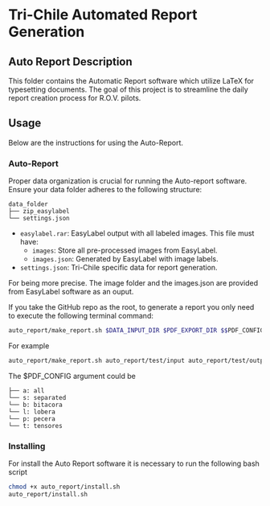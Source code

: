 # Tri-Chile Automated Report Generation

## Auto Report Description

This folder contains the Automatic Report software which utilize LaTeX for typesetting documents. The goal of this project is to streamline the daily report creation process for R.O.V. pilots.

## Usage

Below are the instructions for using the Auto-Report.

### Auto-Report

Proper data organization is crucial for running the Auto-report software. Ensure your data folder adheres to the following structure:

```plaintext
data_folder
├── zip_easylabel
└── settings.json
```

- `easylabel.rar`: EasyLabel output with all labeled images. This file must have:
    - `images`: Store all pre-processed images from EasyLabel.
    - `images.json`: Generated by EasyLabel with image labels.
- `settings.json`: Tri-Chile specific data for report generation.

For being more precise. The image folder and the images.json are provided from EasyLabel software as an ouput.

If you take the GitHub repo as the root, to generate a report you only need to execute the following terminal command:

```bash	
auto_report/make_report.sh $DATA_INPUT_DIR $PDF_EXPORT_DIR $$PDF_CONFIG 
```

For example

```bash	
auto_report/make_report.sh auto_report/test/input auto_report/test/output a
```

The $PDF_CONFIG argument could be
```Types of Report PDF's
├── a: all
└── s: separated
└── b: bitacora
└── l: lobera
└── p: pecera
└── t: tensores
```


### Installing

For install the Auto Report software it is necessary to run the following bash script

```bash	
chmod +x auto_report/install.sh
auto_report/install.sh
```